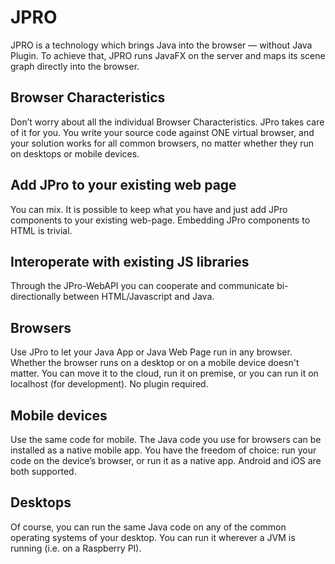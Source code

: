 # JPRO

JPRO is a technology which brings Java into the browser — without Java Plugin. To achieve that, JPRO runs JavaFX
on the server and maps its scene graph directly into the browser.

## Browser Characteristics

Don’t worry about all the individual Browser Characteristics. JPro takes care of it for you. You write your source code
against ONE virtual browser, and your solution works for all common browsers, no matter whether they run on desktops or
mobile devices.

## Add JPro to your existing web page

You can mix. It is possible to keep what you have and just add JPro components to your existing web-page. Embedding JPro
components to HTML is trivial.

## Interoperate with existing JS libraries

Through the JPro-WebAPI you can cooperate and communicate bi-directionally between HTML/Javascript and Java.

## Browsers

Use JPro to let your Java App or Java Web Page run in any browser. Whether the browser runs on a desktop or on a mobile
device doesn't matter. You can move it to the cloud, run it on premise, or you can run it on localhost (for
development).
No plugin required.

## Mobile devices

Use the same code for mobile. The Java code you use for browsers can be installed as a native mobile app. You have
the freedom of choice: run your code on the device’s browser, or run it as a native app. Android and iOS are
both supported.

## Desktops

Of course, you can run the same Java code on any of the common operating systems of your desktop. You can run it
wherever a JVM is running (i.e. on a Raspberry PI).
